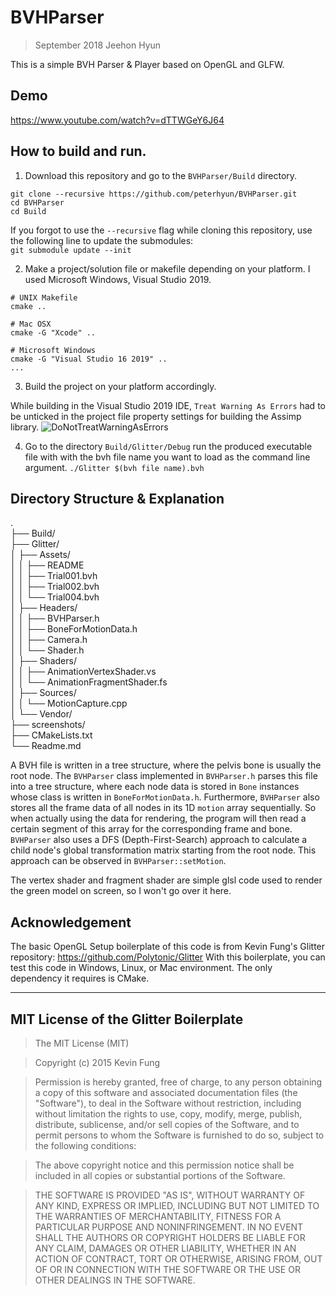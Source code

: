 # BVHParser
> September 2018 Jeehon Hyun

This is a simple BVH Parser & Player based on OpenGL and GLFW.

## Demo
https://www.youtube.com/watch?v=dTTWGeY6J64

## How to build and run.
1. Download this repository and go to the ```BVHParser/Build``` directory.
```
git clone --recursive https://github.com/peterhyun/BVHParser.git
cd BVHParser
cd Build
```

If you forgot to use the ```--recursive``` flag while cloning this repository, use the following line to update the submodules:  
```git submodule update --init```

2. Make a project/solution file or makefile depending on your platform. I used Microsoft Windows, Visual Studio 2019.
```
# UNIX Makefile
cmake ..

# Mac OSX
cmake -G "Xcode" ..

# Microsoft Windows
cmake -G "Visual Studio 16 2019" ..
...
```

3. Build the project on your platform accordingly.

While building in the Visual Studio 2019 IDE, ```Treat Warning As Errors``` had to be unticked in the project file property settings for building the Assimp library.
![DoNotTreatWarningAsErrors](screenshots/DoNotTreatWarningsAsErrors.jpg)

4. Go to the directory ```Build/Glitter/Debug``` run the produced executable file with with the bvh file name you want to load as the command line argument.
```./Glitter $(bvh file name).bvh```

## Directory Structure & Explanation
.  
├── Build/  
├── Glitter/  
│   ├── Assets/  
│   │   ├── README  
│   │   ├── Trial001.bvh  
│   │   ├── Trial002.bvh  
│   │   └── Trial004.bvh  
│   ├── Headers/  
│   │   ├── BVHParser.h  
│   │   ├── BoneForMotionData.h  
│   │   ├── Camera.h  
│   │   └── Shader.h  
│   ├── Shaders/  
│   │   ├── AnimationVertexShader.vs  
│   │   └── AnimationFragmentShader.fs  
│   ├── Sources/  
│   │   └── MotionCapture.cpp  
│   └── Vendor/  
├── screenshots/  
├── CMakeLists.txt  
└── Readme.md  

A BVH file is written in a tree structure, where the pelvis bone is usually the root node. The ```BVHParser``` class implemented in ```BVHParser.h``` parses this file into a tree structure, where each node data is stored in ```Bone``` instances whose class is written in ```BoneForMotionData.h```. Furthermore, ```BVHParser``` also stores all the frame data of all nodes in its 1D ```motion``` array sequentially. So when actually using the data for rendering, the program will then read a certain segment of this array for the corresponding frame and bone. ```BVHParser``` also uses a DFS (Depth-First-Search) approach to calculate a child node's global transformation matrix starting from the root node. This approach can be observed in ```BVHParser::setMotion```.

The vertex shader and fragment shader are simple glsl code used to render the green model on screen, so I won't go over it here.

## Acknowledgement
The basic OpenGL Setup boilerplate of this code is from Kevin Fung's Glitter repository: https://github.com/Polytonic/Glitter
With this boilerplate, you can test this code in Windows, Linux, or Mac environment. The only dependency it requires is CMake.

-------------------------------------------------------------------------------------------------------------------
## MIT License of the Glitter Boilerplate
>The MIT License (MIT)

>Copyright (c) 2015 Kevin Fung

>Permission is hereby granted, free of charge, to any person obtaining a copy of this software and associated documentation files (the "Software"), to deal in the Software without restriction, including without limitation the rights to use, copy, modify, merge, publish, distribute, sublicense, and/or sell copies of the Software, and to permit persons to whom the Software is furnished to do so, subject to the following conditions:

>The above copyright notice and this permission notice shall be included in all copies or substantial portions of the Software.

>THE SOFTWARE IS PROVIDED "AS IS", WITHOUT WARRANTY OF ANY KIND, EXPRESS OR IMPLIED, INCLUDING BUT NOT LIMITED TO THE WARRANTIES OF MERCHANTABILITY, FITNESS FOR A PARTICULAR PURPOSE AND NONINFRINGEMENT. IN NO EVENT SHALL THE AUTHORS OR COPYRIGHT HOLDERS BE LIABLE FOR ANY CLAIM, DAMAGES OR OTHER LIABILITY, WHETHER IN AN ACTION OF CONTRACT, TORT OR OTHERWISE, ARISING FROM, OUT OF OR IN CONNECTION WITH THE SOFTWARE OR THE USE OR OTHER DEALINGS IN THE SOFTWARE.
